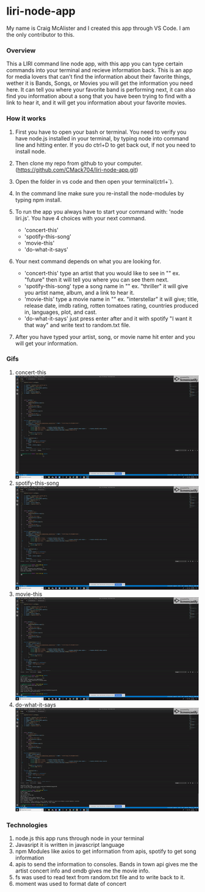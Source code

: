 # liri-node-app

My name is Craig McAlister and I created this app through VS Code. I am the only contributor to this.

### Overview

This a LIRI command line node app, with this app you can type certain commands into your terminal and recieve information back.
This is an app for media lovers that can't find the information about their favorite things, wether it is Bands, Songs, or Movies you will 
get the information you need here.  It can tell you where your favorite band is performing next, it can also find you information about a 
song that you have been trying to find with a link to hear it, and it will get you information about your favorite movies. 

### How it works

1. First you have to open your bash or terminal.  You need to verify you have node.js installed in your terminal, by typing node into 
    command line and hitting enter. If you do ctrl+D to get back out, if not you need to install node.

2. Then clone my repo from github to your computer. (https://github.com/CMack704/liri-node-app.git)

3. Open the folder in vs code and then open your terminal(ctrl+`).

4. In the command line make sure you re-install the node-modules by typing npm install.

5. To run the app you always have to start your command with: 'node liri.js'. You have 4 choices with your next command.
    * 'concert-this'
    * 'spotify-this-song'
    * 'movie-this'
    * 'do-what-it-says'

6. Your next command depends on what you are looking for.
    * 'concert-this' type an artist that you would like to see in "" ex. "future" then it will tell you where you can see them next.
    * 'spotify-this-song' type a song name in "" ex. "thriller" it will give you artist name, album, and a link to hear it.
    * 'movie-this' type a movie name in "" ex. "interstellar" it will give; title, release date, imdb rating, rotten tomatoes rating, countries produced in, languages, plot, and cast.
    * 'do-what-it-says' just press enter after and it with spotify "I want it that way" and write text to random.txt file.

7. After you have typed your artist, song, or movie name hit enter and you will get your information.

### Gifs

1. concert-this
    ![](./imgs/concert-this.gif)
2. spotify-this-song 
    ![](./imgs/spotify.gif)
3. movie-this
    ![](./imgs/movie-this.gif)
4. do-what-it-says
    ![](./imgs/do-what-it-says.gif)


### Technologies

1. node.js this app runs through node in your terminal
2. Javasript it is written in javascript language
3. npm Modules like axios to get information from apis, spotify to get song information
4. apis to send the information to consoles. Bands in town api gives me the artist concert info and omdb gives me the movie info.
5. fs was used to read text from random.txt file and to write back to it.
6. moment was used to format date of concert
